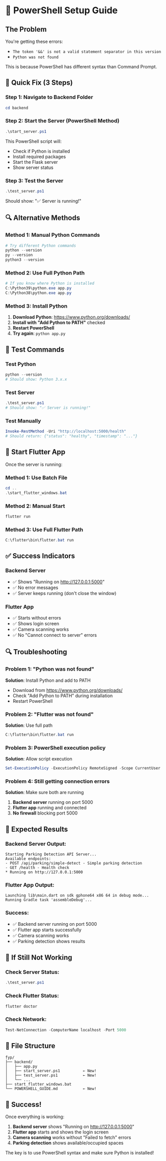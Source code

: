 # 🔧 PowerShell Setup Guide

## The Problem
You're getting these errors:
- `The token '&&' is not a valid statement separator in this version`
- `Python was not found`

This is because PowerShell has different syntax than Command Prompt.

## 🚀 Quick Fix (3 Steps)

### Step 1: Navigate to Backend Folder
```powershell
cd backend
```

### Step 2: Start the Server (PowerShell Method)
```powershell
.\start_server.ps1
```

This PowerShell script will:
- Check if Python is installed
- Install required packages
- Start the Flask server
- Show server status

### Step 3: Test the Server
```powershell
.\test_server.ps1
```

Should show: "✅ Server is running!"

## 🔍 Alternative Methods

### Method 1: Manual Python Commands
```powershell
# Try different Python commands
python --version
py --version
python3 --version
```

### Method 2: Use Full Python Path
```powershell
# If you know where Python is installed
C:\Python39\python.exe app.py
C:\Python38\python.exe app.py
```

### Method 3: Install Python
1. **Download Python**: https://www.python.org/downloads/
2. **Install with "Add Python to PATH"** checked
3. **Restart PowerShell**
4. **Try again**: `python app.py`

## 🧪 Test Commands

### Test Python
```powershell
python --version
# Should show: Python 3.x.x
```

### Test Server
```powershell
.\test_server.ps1
# Should show: "✅ Server is running!"
```

### Test Manually
```powershell
Invoke-RestMethod -Uri "http://localhost:5000/health"
# Should return: {"status": "healthy", "timestamp": "..."}
```

## 📱 Start Flutter App

Once the server is running:

### Method 1: Use Batch File
```powershell
cd ..
.\start_flutter_windows.bat
```

### Method 2: Manual Start
```powershell
flutter run
```

### Method 3: Use Full Flutter Path
```powershell
C:\flutter\bin\flutter.bat run
```

## ✅ Success Indicators

### Backend Server
- ✅ Shows "Running on http://127.0.0.1:5000"
- ✅ No error messages
- ✅ Server keeps running (don't close the window)

### Flutter App
- ✅ Starts without errors
- ✅ Shows login screen
- ✅ Camera scanning works
- ✅ No "Cannot connect to server" errors

## 🔍 Troubleshooting

### Problem 1: "Python was not found"
**Solution**: Install Python and add to PATH
- Download from https://www.python.org/downloads/
- Check "Add Python to PATH" during installation
- Restart PowerShell

### Problem 2: "Flutter was not found"
**Solution**: Use full path
```powershell
C:\flutter\bin\flutter.bat run
```

### Problem 3: PowerShell execution policy
**Solution**: Allow script execution
```powershell
Set-ExecutionPolicy -ExecutionPolicy RemoteSigned -Scope CurrentUser
```

### Problem 4: Still getting connection errors
**Solution**: Make sure both are running
1. **Backend server** running on port 5000
2. **Flutter app** running and connected
3. **No firewall** blocking port 5000

## 🎯 Expected Results

### Backend Server Output:
```
Starting Parking Detection API Server...
Available endpoints:
- POST /api/parking/simple-detect - Simple parking detection
- GET /health - Health check
* Running on http://127.0.0.1:5000
```

### Flutter App Output:
```
Launching lib\main.dart on sdk gphone64 x86 64 in debug mode...
Running Gradle task 'assembleDebug'...
```

### Success:
- ✅ Backend server running on port 5000
- ✅ Flutter app starts successfully
- ✅ Camera scanning works
- ✅ Parking detection shows results

## 🚨 If Still Not Working

### Check Server Status:
```powershell
.\test_server.ps1
```

### Check Flutter Status:
```powershell
flutter doctor
```

### Check Network:
```powershell
Test-NetConnection -ComputerName localhost -Port 5000
```

## 📁 File Structure
```
fyp/
├── backend/
│   ├── app.py
│   ├── start_server.ps1          ← New!
│   ├── test_server.ps1           ← New!
│   └── ...
├── start_flutter_windows.bat
└── POWERSHELL_GUIDE.md           ← New!
```

## 🎉 Success!

Once everything is working:
1. **Backend server** shows "Running on http://127.0.0.1:5000"
2. **Flutter app** starts and shows the login screen
3. **Camera scanning** works without "Failed to fetch" errors
4. **Parking detection** shows available/occupied spaces

The key is to use PowerShell syntax and make sure Python is installed!




